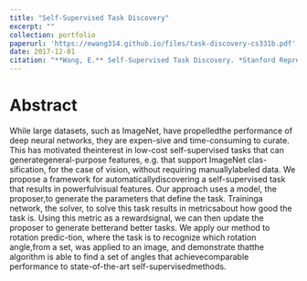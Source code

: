 ```yaml
---
title: "Self-Supervised Task Discovery"
excerpt: ""
collection: portfolio
paperurl: 'https://ewang314.github.io/files/task-discovery-cs331b.pdf'
date: 2017-12-01
citation: "**Wang, E.** Self-Supervised Task Discovery. *Stanford Representation Learning in Computer Vision (CS 331B) Project*, 2017"
---
```

Abstract
======

While large datasets, such as ImageNet, have propelledthe performance of deep neural networks, they are expen-sive and time-consuming to curate.  This has motivated theinterest in low-cost self-supervised tasks that can generategeneral-purpose features, e.g.  that support ImageNet clas-sification, for the case of vision, without requiring manuallylabeled data.   We propose a framework for automaticallydiscovering a self-supervised task that results in powerfulvisual features.  Our approach uses a model, the proposer,to generate the parameters that define the task.   Traininga network,  the solver,  to solve this task results in metricsabout how good the task is.  Using this metric as a rewardsignal, we can then update the proposer to generate betterand better tasks.  We apply our method to rotation predic-tion,  where the task is to recognize which rotation angle,from a set, was applied to an image, and demonstrate thatthe  algorithm  is  able  to  find  a  set  of  angles  that  achievecomparable performance to state-of-the-art self-supervisedmethods.
